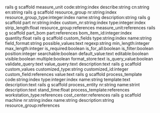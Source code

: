rails g scaffold measure_unit code:string:index describe:string cn:string en:string
rails g scaffold resource_group nr:string:index resource_group_type:integer:index name:string description:string
rails g scaffold part nr:string:index custom_nr:string:index type:integer:index strip_length:float resource_group:references measure_unit:references
rails g scaffold part_bom part:references bom_item_id:integer:index quantity:float
rails g scaffold custom_fields type:string:index name:string field_format:string possible_values:text regexp:string min_length:integer max_length:integer is_required:boolean is_for_all:boolean is_filter:boolean position:integer searchable:boolean default_value:text editable:boolean visible:boolean multiple:boolean format_store:text is_query_value:boolean validate_query:text value_query:text  description:text
rails g scaffold custom_values customized_type:string customized_id:integer custom_field:references value:text
rails g scaffold process_template code:string:index type:integer:index name:string template:text description:text
rails g scaffold process_entity nr:string name:strint description:text stand_time:float process_template:references workstation_type:references cost_center:references
rails g scaffold machine nr:string:index name:string description:string resource_group:references